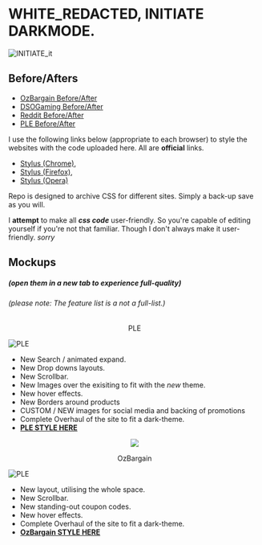 # WHITE_REDACTED, INITIATE DARKMODE.
![INITIATE_it](https://i.imgur.com/1rFKCCM.jpg "Dark_Mode_Activated.")

## Before/Afters
* [OzBargain Before/After](https://cdn.knightlab.com/libs/juxtapose/latest/embed/index.html?uid=7ea1b7fa-0379-11eb-bf88-a15b6c7adf9a)
* [DSOGaming Before/After](https://cdn.knightlab.com/libs/juxtapose/latest/embed/index.html?uid=0893f522-037a-11eb-bf88-a15b6c7adf9a)
* [Reddit Before/After](https://cdn.knightlab.com/libs/juxtapose/latest/embed/index.html?uid=d218182c-037c-11eb-bf88-a15b6c7adf9a)
* [PLE Before/After](https://cdn.knightlab.com/libs/juxtapose/latest/embed/index.html?uid=f064bacc-0379-11eb-bf88-a15b6c7adf9a)


I use the following links below (appropriate to each browser) to style the websites with the code uploaded here. All are **official** links.
* [Stylus (Chrome)](https://chrome.google.com/webstore/detail/stylus/clngdbkpkpeebahjckkjfobafhncgmne?hl=en), 
* [Stylus (Firefox)](https://addons.mozilla.org/en-US/firefox/addon/styl-us/), 
* [Stylus (Opera)](https://addons.opera.com/en/extensions/details/stylus/)



Repo is designed to archive CSS for different sites. Simply a back-up save as you will.

I **attempt** to make all ***css code*** user-friendly. So you're capable of editing yourself if you're not that familiar. Though I don't always make it user-friendly. *sorry*


## Mockups
##### (open them in a new tab to experience full-quality)
###### (please note: The feature list is a not a full-list.)

<p align="center">PLE</p>

![PLE](https://i.imgur.com/JEXitEO.jpg "PLE_Dark_Mode_Activated.")

* New Search / animated expand.
* New Drop downs layouts.
* New Scrollbar.
* New Images over the exisiting to fit with the *new* theme.
* New hover effects. 
* New Borders around products
* CUSTOM / NEW images for social media and backing of promotions
* Complete Overhaul of the site to fit a dark-theme.
* **[PLE STYLE HERE](https://github.com/peepoboi/cssplayground/blob/master/ple.css)**

<p align="center">
  <img src="https://i.imgur.com/ZXVPFHN.png">
</p>


<p align="center">OzBargain</p>

![PLE](https://i.imgur.com/RsUWswY.jpg "OzBargain_Dark_Mode_Activated.")

* New layout, utilising the whole space.
* New Scrollbar.
* New standing-out coupon codes.
* New hover effects. 
* Complete Overhaul of the site to fit a dark-theme.
* **[OzBargain STYLE HERE](https://github.com/peepoboi/cssplayground/blob/master/OZBargain.css)**

